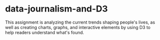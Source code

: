 # data-journalism-and-D3
This assignment is analyzing the current trends shaping people's lives, as well as creating charts, graphs, and interactive elements by using D3 to help readers understand what's found.
